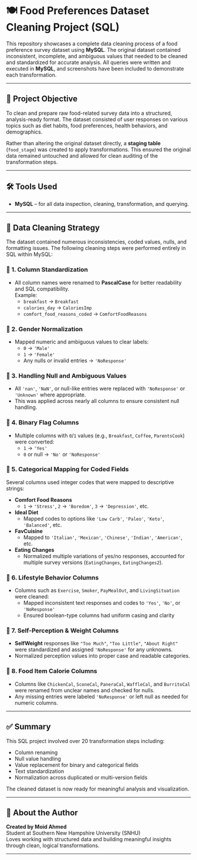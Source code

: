 # 🍽️ Food Preferences Dataset Cleaning Project (SQL)

This repository showcases a complete data cleaning process of a food preference survey dataset using **MySQL**. The original dataset contained inconsistent, incomplete, and ambiguous values that needed to be cleaned and standardized for accurate analysis. All queries were written and executed in **MySQL**, and screenshots have been included to demonstrate each transformation.

---

## 🧠 Project Objective

To clean and prepare raw food-related survey data into a structured, analysis-ready format. The dataset consisted of user responses on various topics such as diet habits, food preferences, health behaviors, and demographics.

Rather than altering the original dataset directly, a **staging table** (`food_stage`) was created to apply transformations. This ensured the original data remained untouched and allowed for clean auditing of the transformation steps.

---

## 🛠️ Tools Used

- **MySQL** – for all data inspection, cleaning, transformation, and querying.

---

## 🧹 Data Cleaning Strategy

The dataset contained numerous inconsistencies, coded values, nulls, and formatting issues. The following cleaning steps were performed entirely in SQL within MySQL:

### 🔸 1. Column Standardization

- All column names were renamed to **PascalCase** for better readability and SQL compatibility.  
  Example:
  - `breakfast` → `Breakfast`
  - `calories_day` → `CaloriesImp`
  - `comfort_food_reasons_coded` → `ComfortFoodReasons`

### 🔸 2. Gender Normalization

- Mapped numeric and ambiguous values to clear labels:
  - `0` → `'Male'`
  - `1` → `'Female'`
  - Any nulls or invalid entries → `'NoResponse'`

### 🔸 3. Handling Null and Ambiguous Values

- All `'nan'`, `'NaN'`, or null-like entries were replaced with `'NoResponse'` or `'Unknown'` where appropriate.
- This was applied across nearly all columns to ensure consistent null handling.

### 🔸 4. Binary Flag Columns

- Multiple columns with `0`/`1` values (e.g., `Breakfast`, `Coffee`, `ParentsCook`) were converted:
  - `1` → `'Yes'`
  - `0` or null → `'No'` or `'NoResponse'`

### 🔸 5. Categorical Mapping for Coded Fields

Several columns used integer codes that were mapped to descriptive strings:

- **Comfort Food Reasons**
  - `1` → `'Stress'`, `2` → `'Boredom'`, `3` → `'Depression'`, etc.
- **Ideal Diet**
  - Mapped codes to options like `'Low Carb'`, `'Paleo'`, `'Keto'`, `'Balanced'`, etc.
- **FavCuisine**
  - Mapped to `'Italian'`, `'Mexican'`, `'Chinese'`, `'Indian'`, `'American'`, etc.
- **Eating Changes**
  - Normalized multiple variations of yes/no responses, accounted for multiple survey versions (`EatingChanges`, `EatingChanges2`).

### 🔸 6. Lifestyle Behavior Columns

- Columns such as `Exercise`, `Smoker`, `PayMealOut`, and `LivingSituation` were cleaned:
  - Mapped inconsistent text responses and codes to `'Yes'`, `'No'`, or `'NoResponse'`
  - Ensured boolean-type columns had uniform casing and clarity

### 🔸 7. Self-Perception & Weight Columns

- **SelfWeight** responses like `"Too Much"`, `"Too Little"`, `"About Right"` were standardized and assigned `'NoResponse'` for any unknowns.
- Normalized perception values into proper case and readable categories.

### 🔸 8. Food Item Calorie Columns

- Columns like `ChickenCal`, `SconeCal`, `PaneraCal`, `WaffleCal`, and `BurritoCal` were renamed from unclear names and checked for nulls.
- Any missing entries were labeled `'NoResponse'` or left null as needed for numeric columns.

---

## ✅ Summary

This SQL project involved over 20 transformation steps including:

- Column renaming
- Null value handling
- Value replacement for binary and categorical fields
- Text standardization
- Normalization across duplicated or multi-version fields

The cleaned dataset is now ready for meaningful analysis and visualization.

---

## 👤 About the Author

**Created by Moid Ahmed**  
Student at Southern New Hampshire University (SNHU)  
Loves working with structured data and building meaningful insights through clean, logical transformations.

---
